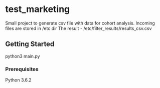 # test_marketing

Small project to generate csv file with data for cohort analysis.
Incoming files are stored in /etc dir
The result  - /etc/filter_results/results_csv.csv

## Getting Started

python3 main.py

### Prerequisites

Python 3.6.2
